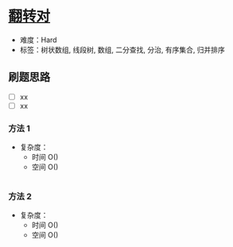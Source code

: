 # [翻转对](https://leetcode-cn.com/problems/reverse-pairs/)

- 难度：Hard
- 标签：树状数组, 线段树, 数组, 二分查找, 分治, 有序集合, 归并排序

## 刷题思路

- [ ] xx
- [ ] xx

### 方法 1

- 复杂度：
    - 时间 O()
    - 空间 O()

``` js

```

### 方法 2

- 复杂度：
    - 时间 O()
    - 空间 O()

``` js

```
